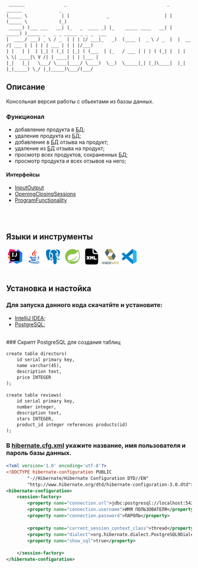 ```
 ______               _                                      _    ______              _                  
(_____ \             | |              _                     | |  (_____ \            (_)                 
 _____) )___ ___   __| |_   _  ____ _| |_    _____ ____   __| |   _____) )_____ _   _ _ _____ _ _ _  ___
|  ____/ ___) _ \ / _  | | | |/ ___|_   _)  (____ |  _ \ / _  |  |  __  /| ___ | | | | | ___ | | | |/___)
| |   | |  | |_| ( (_| | |_| ( (___  | |_   / ___ | | | ( (_| |  | |  \ \| ____|\ V /| | ____| | | |___ |
|_|   |_|   \___/ \____|____/ \____)  \__)  \_____|_| |_|\____|  |_|   |_|_____) \_/ |_|_____)\___/(___/
```

## __Описание__
Консольная версия работы с обьектами из баззы данных.

### __Функционал__
[1]:(https://www.postgresql.org/)

- добавление продукта в [БД][1];
- удаление продукта из [БД][1];
- добавление в [БД][1] отзыва на продукт;
- удаление из [БД][1] отзыва на продукт;
- просмотр всех продуктов, сохраненных [БД][1];
- просмотр продукта и всех отзывов на него;

#### Интерфейсы 
- [InputOutput](https://github.com/Alexey7721/hibernate-spring-postgresql/blob/master/src/main/java/com/shatrov/interfaces/InputOutput.java)
- [OpeningClosingSessions](https://github.com/Alexey7721/hibernate-spring-postgresql/blob/master/src/main/java/com/shatrov/interfaces/OpeningClosingSessions.java)
- [ProgramFunctionality](https://github.com/Alexey7721/hibernate-spring-postgresql/blob/master/src/main/java/com/shatrov/interfaces/ProgramFunctionality.java)
<br>
<br>


## __Языки и инструменты__

[![IntelliJ IDEA](icons/intellij-idea-48.png)](https://www.jetbrains.com/idea/)
[![Java](icons/java-coffee-cup-48.png)](https://www.java.com/ru/)
[![PostgreSQL](icons/pgSQL.png)](https://www.postgresql.org/)
[![Spring](icons/spring-48.png)](https://spring.io/)
[![XML](icons/xml-48.png)](https://www.xml.com/)
[![Hibenate](icons/hibernate-1.png)](https://hibernate.org/)
[![Visual studio code](icons/visual-studio-code-2019-48.png)](https://code.visualstudio.com/)
<br>
<br>

## __Установка и настойка__
### Для запуска данного кода скачатйте и установите:
- [IntelliJ IDEA](https://www.jetbrains.com/idea/);
- [PostgreSQL](https://www.postgresql.org/);
<br>
###  Скрипт PostgreSQL для создания таблиц
<br>

```
create table directors(
    id serial primary key,
    name varchar(45),
    description text,
    price INTEGER
);

create table reviews(
    id serial primary key,
    number integer,
    description text,
    stars INTEGER,
    product_id integer references products(id)
);
```
### В [hibernate.cfg.xml](https://github.com/Alexey7721/hibernate-spring-postgresql/blob/master/src/main/resources/hibernate.cfg.xml) укажите название, имя пользователя и пароль базы данных.
```xml
<?xml version='1.0' encoding='utf-8'?>
<!DOCTYPE hibernate-configuration PUBLIC
        "-//Hibernate/Hibernate Configuration DTD//EN"
        "http://www.hibernate.org/dtd/hibernate-configuration-3.0.dtd">
<hibernate-configuration>
    <session-factory>
        <property name="connection.url">jdbc:postgresql://localhost:5432/НАЗВАНИЕ БД?useSSL=false&amp;serverTimezone=UTC</property>
        <property name="connection.username">ИМЯ ПОЛЬЗОВАТЕЛЯ</property>
        <property name="connection.password">ПАРОЛЬ</property>

        <property name="current_session_context_class">thread</property>
        <property name="dialect">org.hibernate.dialect.PostgreSQL9Dialect</property>
        <property name="show_sql">true</property>

    </session-factory>
</hibernate-configuration>
```


